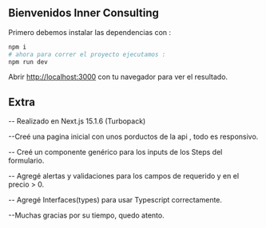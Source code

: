 
## Bienvenidos Inner Consulting

Primero debemos instalar las dependencias con :

```bash
npm i
# ahora para correr el proyecto ejecutamos : 
npm run dev 
```

Abrir [http://localhost:3000](http://localhost:3000) con tu navegador para ver el resultado.

## Extra

-- Realizado en Next.js 15.1.6 (Turbopack)

--Creé una pagina inicial con unos porductos de la api , todo es responsivo.  
 
-- Creé un componente genérico para los inputs de los Steps del formulario.  

-- Agregé alertas y validaciones para los campos de requerido y en el precio > 0.  

-- Agregé Interfaces(types) para usar Typescript correctamente.  


--Muchas gracias por su tiempo, quedo atento.
